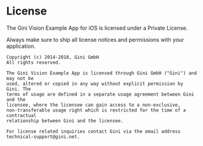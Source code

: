 License
=======

The Gini Vision Example App for iOS is licensed under a Private License.

Always make sure to ship all license notices and permissions with your application.

    Copyright (c) 2014-2018, Gini GmbH
    All rights reserved.

    The Gini Vision Example App is licensed through Gini GmbH ("Gini") and may not be
    used, altered or copied in any way without explicit permission by Gini. The
    terms of usage are defined in a separate usage agreement between Gini and the
    licensee, where the licensee can gain access to a non-exclusive,
    non-transferable usage right which is restricted for the time of a contractual
    relationship between Gini and the licensee.

    For license related inquiries contact Gini via the email address
    technical-support@gini.net.
